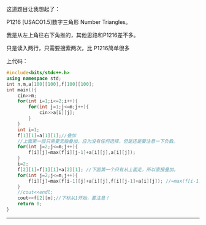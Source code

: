 这道题目让我想起了：

P1216 [USACO1.5]数字三角形 Number Triangles。

我是从左上角往右下角推的，其他思路和P1216差不多。

只是读入两行，只需要搜索两次，比 P1216简单很多

上代码：
```cpp
#include<bits/stdc++.h>
using namespace std;
int n,m,a[100][100],f[100][100];
int main(){
    cin>>m;
    for(int i=1;i<=2;i++){
        for(int j=1;j<=m;j++){
            cin>>a[i][j];
        }
    }
    int i=1;
    f[1][1]=a[1][1];//叠加
    //上面第一层只需要无脑叠加，应为没有任何选择，但是还是要注意一下负数。
    for(int j=2;j<=m;j++){
        f[i][j]=max(f[i][j-1]+a[i][j],a[i][j]);
    }
    i=2;
    f[2][1]=f[1][1]+a[2][1]; //下面第一个只有从上面走，所以直接叠加。
    for(int j=2;j<=m;j++){
        f[i][j]=max(f[i-1][j]+a[i][j],f[i][j-1]+a[i][j]); //=max(f[i-1][j]+a[i][j],f[i][j-1]+a[i][j]);意思是f[i][j]=f[i-1][j]（上面一行）+上a[i][j]和f[i][j-1]（前面一行）+a[i][j]取出一个最大值。
    }
    //cout<<endl;
    cout<<f[2][m];//下标从1开始，要注意！
    return 0;
}
```

------------
